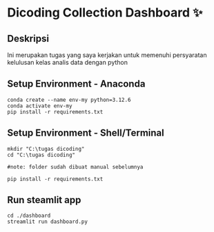# Dicoding Collection Dashboard ✨

## Deskripsi

Ini merupakan tugas yang saya kerjakan untuk memenuhi persyaratan kelulusan kelas analis data dengan python


## Setup Environment - Anaconda

```
conda create --name env-my python=3.12.6
conda activate env-my
pip install -r requirements.txt
```

## Setup Environment - Shell/Terminal

```
mkdir "C:\tugas dicoding"
cd "C:\tugas dicoding"

#note: folder sudah dibuat manual sebelumnya

pip install -r requirements.txt

```

## Run steamlit app

```
cd ./dashboard
streamlit run dashboard.py
```
